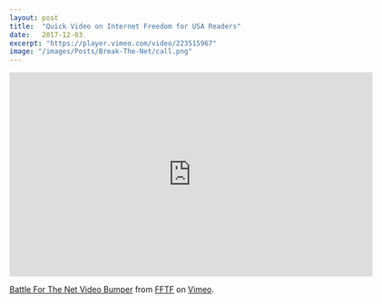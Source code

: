 ```yaml
---
layout: post
title:	"Quick Video on Internet Freedom for USA Readers"
date:	2017-12-03
excerpt: "https://player.vimeo.com/video/223515967"
image: "/images/Posts/Break-The-Net/call.png"
---
```


<iframe src="https://player.vimeo.com/video/223515967" width="640" height="360" frameborder="0" webkitallowfullscreen mozallowfullscreen allowfullscreen></iframe>
<p><a href="https://vimeo.com/223515967">Battle For The Net Video Bumper</a> from <a href="https://vimeo.com/user68238598">FFTF</a> on <a href="https://vimeo.com">Vimeo</a>.</p>